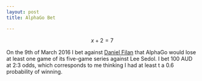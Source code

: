 ```yaml
---
layout: post
title: AlphaGo Bet

---
```

$$x+2=7$$

On the 9th of March 2016 I bet against [Daniel Filan](http://danielfilan.com/) that AlphaGo would lose at least one game of its five-game series against Lee Sedol. I bet 100 AUD at 2:3 odds, which corresponds to me thinking I had at least t a $0.6$ probability of winning.